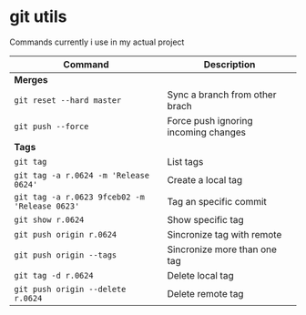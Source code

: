 # git utils
Commands currently i use in my actual project


| Command | Description |
| --- | --- |
| **Merges** |
| `git reset --hard master` | Sync a branch from other brach |
| `git push --force` | Force push ignoring incoming changes |
| **Tags** |
| `git tag` | List tags |
| `git tag -a r.0624 -m 'Release 0624'` | Create a local tag |
| `git tag -a r.0623 9fceb02 -m 'Release 0623'` | Tag an specific commit |
| `git show r.0624` | Show specific tag |
| `git push origin r.0624` | Sincronize tag with remote |
| `git push origin --tags` | Sincronize more than one tag |
| `git tag -d r.0624` | Delete local tag |
| `git push origin --delete r.0624` | Delete remote tag |





